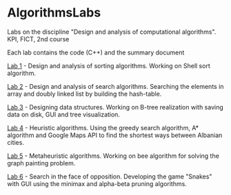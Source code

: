 # AlgorithmsLabs
Labs on the discipline "Design and analysis of computational algorithms". KPI, FICT, 2nd course

Each lab contains the code (C++) and the summary document

[Lab 1](https://github.com/zlatonick/AlgorithmsLabs/tree/master/Lab1) - Design and analysis of sorting algorithms. Working on Shell sort algorithm.

[Lab 2](https://github.com/zlatonick/AlgorithmsLabs/tree/master/Lab2) - Design and analysis of search algorithms. Searching the elements in array and doubly linked list by building the hash-table.

[Lab 3](https://github.com/zlatonick/AlgorithmsLabs/tree/master/Lab3) - Designing data structures. Working on B-tree realization with saving data on disk, GUI and tree visualization.

[Lab 4](https://github.com/zlatonick/AlgorithmsLabs/tree/master/Lab4) - Heuristic algorithms. Using the greedy search algorithm, A* algorithm and Google Maps API to find the shortest ways between Albanian cities.

[Lab 5](https://github.com/zlatonick/AlgorithmsLabs/tree/master/Lab5) - Metaheuristic algorithms. Working on bee algorithm for solving the graph painting problem.

[Lab 6](https://github.com/zlatonick/AlgorithmsLabs/tree/master/Lab6) - Search in the face of opposition. Developing the game "Snakes" with GUI using the minimax and alpha-beta pruning algorithms.

